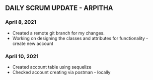 ## **DAILY SCRUM UPDATE - ARPITHA**

### April 8, 2021
* Created a remote git branch for my changes.
* Working on designing the classes and attributes for functionality - create new account

### April 10, 2021
* Created account table using sequelize
* Checked account creating via postman - locally
